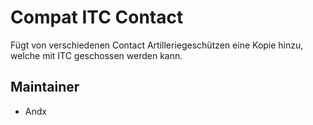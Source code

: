 # Compat ITC Contact

Fügt von verschiedenen Contact Artilleriegeschützen eine Kopie hinzu, welche mit ITC geschossen werden kann.

## Maintainer

- Andx
